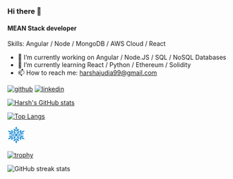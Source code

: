 ### Hi there 👋
#### MEAN Stack developer

Skills: Angular / Node / MongoDB / AWS Cloud / React

- 🔭 I’m currently working on Angular / Node.JS / SQL / NoSQL Databases
- 🌱 I’m currently learning React / Python / Ethereum / Solidity
- 📫 How to reach me: harshajudia99@gmail.com 


[<img src='https://cdn.jsdelivr.net/npm/simple-icons@3.0.1/icons/github.svg' alt='github' height='40'>](https://github.com/Harsh-Ajudia)  [<img src='https://cdn.jsdelivr.net/npm/simple-icons@3.0.1/icons/linkedin.svg' alt='linkedin' height='40'>](https://www.linkedin.com/in/harsh-ajudia/)  

[![Harsh's GitHub stats](https://github-readme-stats.vercel.app/api?username=Harsh-Ajudia&show_icons=true&count_private=true)](https://github.com/anuraghazra/github-readme-stats)

[![Top Langs](https://github-readme-stats.vercel.app/api/top-langs/?username=Harsh-Ajudia&hide=css,html,tsql,shell&layout=compact)](https://github.com/anuraghazra/github-readme-stats)

<a href='https://archiveprogram.github.com/'><img src='https://raw.githubusercontent.com/acervenky/animated-github-badges/master/assets/acbadge.gif' width='40' height='40'></a> 

[![trophy](https://github-profile-trophy.vercel.app/?username=Harsh-Ajudia)](https://github.com/ryo-ma/github-profile-trophy)

![GitHub streak stats](https://github-readme-streak-stats.herokuapp.com/?user=Harsh-Ajudia)  


<!--
**Harsh-Ajudia/Harsh-Ajudia** is a ✨ _special_ ✨ repository because its `README.md` (this file) appears on your GitHub profile.

Here are some ideas to get you started:

- 🔭 I’m currently working on ...
- 🌱 I’m currently learning ...
- 👯 I’m looking to collaborate on ...
- 🤔 I’m looking for help with ...
- 💬 Ask me about ...
- 📫 How to reach me: ...
- 😄 Pronouns: ...
- ⚡ Fun fact: ...
-->

